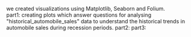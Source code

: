 we created visualizations using Matplotlib, Seaborn and Folium.  
part1: creating plots which answer questions for analysing "historical_automobile_sales" data to understand the historical trends in automobile sales during recession periods.
part2:
part3:
